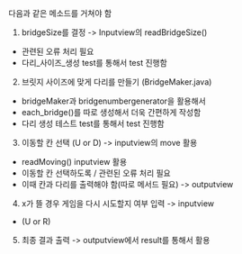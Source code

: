 다음과 같은 메소드를 거쳐야 함

1) bridgeSize를 결정 -> Inputview의 readBridgeSize() 
- 관련된 오류 처리 필요
- 다리_사이즈_생성 test를 통해서 test 진행함


2) 브릿지 사이즈에 맞게 다리를 만들기 (BridgeMaker.java)
- bridgeMaker과 bridgenumbergenerator을 활용해서
- each_bridge()를 따로 생성해서 더욱 간편하게 작성함
- 다리 생성 테스트 test를 통해서 test 진행함

3) 이동할 칸 선택 (U or D) -> inputview의 move 활용
- readMoving() inputview 활용
- 이동할 칸 선택하도록 / 관련된 오류 처리 필요
- 이때 칸과 다리를 출력해야 함(따로 메서드 필요) -> outputview
4) x가 뜰 경우 게임을 다시 시도할지 여부 입력 -> inputview
- (U or R)
5) 최종 결과 출력 -> outputview에서 result를 통해서 활용